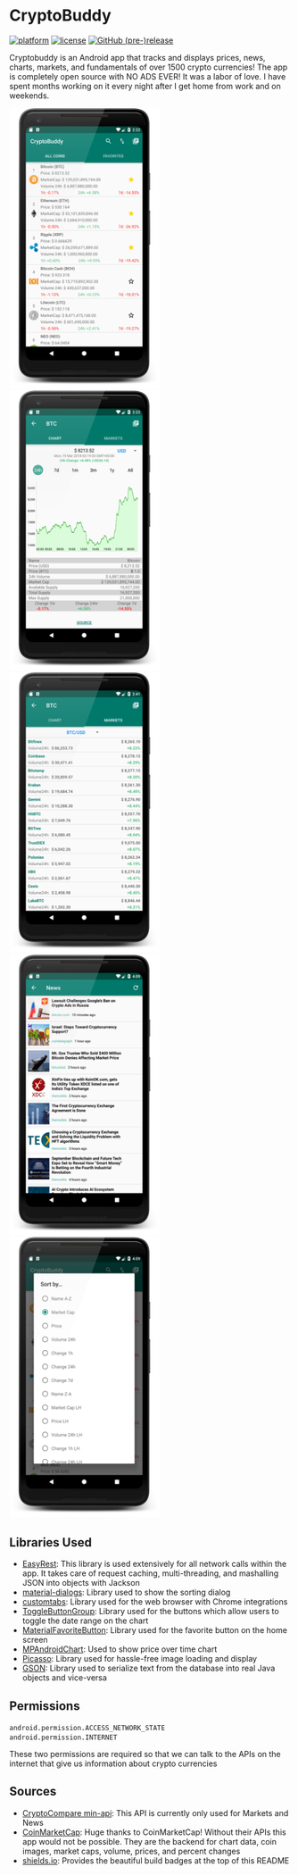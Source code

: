 # CryptoBuddy

[![platform](https://img.shields.io/badge/platform-Android-brightgreen.svg)](https://www.android.com)
[![license](https://img.shields.io/badge/license-Apache%202.0-blue.svg)](https://github.com/Patchett/Cryptobuddy/raw/master/LICENSE)
[![GitHub (pre-)release](https://img.shields.io/github/release/Patchett/Cryptobuddy/all.svg)](https://github.com/Patchett/CryptoBuddy/releases/tag/5.2)


Cryptobuddy is an Android app that tracks and displays prices, news, charts, markets, and fundamentals of over 1500 crypto currencies! The app is completely open source with NO ADS EVER! It was a labor of love. I have spent months working on it every night after I get home from work and on weekends. 

<img src="Images/all_currencies_screenshot.png" height='auto' width='270'/><img src="Images/chart_screenshot.png" height='auto' width='270'/><img src="Images/markets_screenshot.png" height='auto' width='270'/><img src="Images/news_screenshot.png" height='auto' width='270'/><img src="Images/sorting_screenshot.png" height='auto' width='270'/>

## Libraries Used

* <a href="https://github.com/fcopardo/EasyRest">EasyRest</a>: This library is used extensively for all network calls within the app. It takes care of request caching, multi-threading, and mashalling JSON into objects with Jackson
* <a href="https://github.com/afollestad/material-dialogs">material-dialogs</a>: Library used to show the sorting dialog 
* <a href="https://github.com/GoogleChrome/custom-tabs-client">customtabs</a>: Library used for the web browser with Chrome integrations
* <a href="https://github.com/nex3z/ToggleButtonGroup">ToggleButtonGroup</a>: Library used for the buttons which allow users to toggle the date range on the chart
* <a href="https://github.com/IvBaranov/MaterialFavoriteButton">MaterialFavoriteButton</a>: Library used for the favorite button on the home screen
* <a href="https://github.com/PhilJay/MPAndroidChart">MPAndroidChart</a>: Used to show price over time chart
* <a href="http://square.github.io/picasso/">Picasso</a>: Library used for hassle-free image loading and display
* <a href="https://github.com/google/gson">GSON</a>: Library used to serialize text from the database into real Java objects and vice-versa

## Permissions
`android.permission.ACCESS_NETWORK_STATE`  
`android.permission.INTERNET`

These two permissions are required so that we can talk to the APIs on the internet that give us information about crypto currencies

## Sources
* <a href="https://min-api.cryptocompare.com/">CryptoCompare min-api</a>: This API is currently only used for Markets and News
* <a href="https://coinmarketcap.com/">CoinMarketCap</a>: Huge thanks to CoinMarketCap! Without their APIs this app would not be possible. They are the backend for chart data, coin images, market caps, volume, prices, and percent changes
* <a href="https://shields.io/">shields.io</a>: Provides the beautiful build badges at the top of this README
